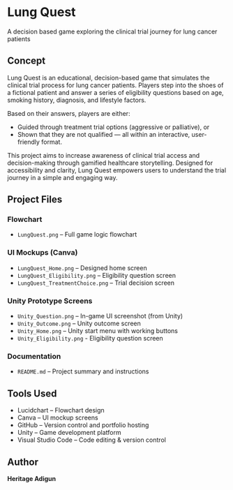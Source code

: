 # Lung Quest
A decision based game exploring the clinical trial journey for lung cancer patients

## Concept
Lung Quest is an educational, decision-based game that simulates the clinical trial process for lung cancer patients. Players step into the shoes of a fictional patient and answer a series of eligibility questions based on age, smoking history, diagnosis, and lifestyle factors.

Based on their answers, players are either:
- Guided through treatment trial options (aggressive or palliative), or
- Shown that they are not qualified — all within an interactive, user-friendly format.

This project aims to increase awareness of clinical trial access and decision-making through gamified healthcare storytelling. Designed for accessibility and clarity, Lung Quest empowers users to understand the trial journey in a simple and engaging way.

## Project Files

### Flowchart
- `LungQuest.png` – Full game logic flowchart

### UI Mockups (Canva)
- `LungQuest_Home.png` – Designed home screen
- `LungQuest_Eligibility.png` – Eligibility question screen
- `LungQuest_TreatmentChoice.png` – Trial decision screen

### Unity Prototype Screens
- `Unity_Question.png` – In-game UI screenshot (from Unity)
- `Unity_Outcome.png` – Unity outcome screen
- `Unity_Home.png` – Unity start menu with working buttons
- `Unity_Eligibility.png` - Eligibility question screen


### Documentation
- `README.md` – Project summary and instructions

## Tools Used
- Lucidchart – Flowchart design  
- Canva – UI mockup screens  
- GitHub – Version control and portfolio hosting  
- Unity – Game development platform  
- Visual Studio Code – Code editing & version control  

## Author
**Heritage Adigun**  
